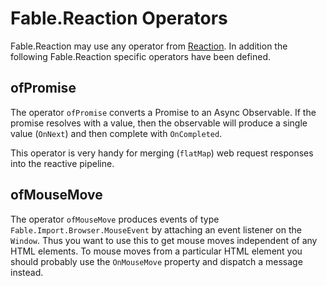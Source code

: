 # Fable.Reaction Operators

Fable.Reaction may use any operator from [Reaction](https://dbrattli.github.io/Reaction/pages/Operators.html).
In addition the following Fable.Reaction specific operators have been defined.

## ofPromise

The operator `ofPromise` converts a Promise to an Async Observable. If the promise resolves with a value,
then the observable will produce a single value (`OnNext`) and then complete with `OnCompleted`.

This operator is very handy for merging (`flatMap`) web request responses into the reactive pipeline.

## ofMouseMove

The operator `ofMouseMove` produces events of type `Fable.Import.Browser.MouseEvent`  by attaching
an event listener on the `Window`. Thus you want to use this to get mouse moves independent of
any HTML elements. To mouse moves from a particular HTML element you should probably use the `OnMouseMove`
property and dispatch a message instead.
